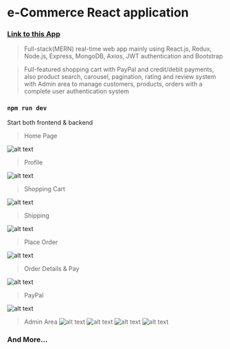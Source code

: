 # e-Commerce React application
### [Link to this App](https://kennysshop.herokuapp.com/)
> Full-stack(MERN) real-time web app mainly using React.js, Redux, Node.js, Express, MongoDB, Axios, JWT authentication and Bootstrap

> Full-featured shopping cart with PayPal and credit/debit payments, also product search, carousel, pagination, rating and review system with Admin area to manage customers, products, orders with a complete user authentication system


### `npm run dev`
Start both frontend & backend

> Home Page

![alt text](https://github.com/zongxilli/E-shop/blob/main/images/Demo%20(1).png)
> Profile

![alt text](https://github.com/zongxilli/E-shop/blob/main/images/Demo%20(2).png)
> Shopping Cart

![alt text](https://github.com/zongxilli/E-shop/blob/main/images/Demo%20(3).png)
> Shipping

![alt text](https://github.com/zongxilli/E-shop/blob/main/images/Demo%20(4).png)
> Place Order

![alt text](https://github.com/zongxilli/E-shop/blob/main/images/Demo%20(5).png)
> Order Details & Pay

![alt text](https://github.com/zongxilli/E-shop/blob/main/images/Demo%20(6).png)
> PayPal

![alt text](https://github.com/zongxilli/E-shop/blob/main/images/Demo%20(7).png)
> Admin Area
![alt text](https://github.com/zongxilli/E-shop/blob/main/images/Demo%20(8).png)
![alt text](https://github.com/zongxilli/E-shop/blob/main/images/Demo%20(9).png)
![alt text](https://github.com/zongxilli/E-shop/blob/main/images/Demo%20(10).png)
![alt text](https://github.com/zongxilli/E-shop/blob/main/images/Demo%20(11).png)
### And More...
